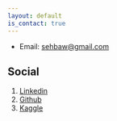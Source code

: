```yaml
---
layout: default
is_contact: true
---
```


* Email: [sehbaw@gmail.com](mailto:sehbaw@gmail.com)



## Social

1. [Linkedin](#)
2. [Github](#)
3. [Kaggle](#)
